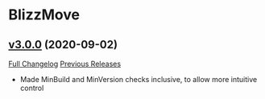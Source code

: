 # BlizzMove

## [v3.0.0](https://github.com/the-rebel-Mermaid/BlizzMove/tree/v3.0.0) (2020-09-02)
[Full Changelog](https://github.com/the-rebel-Mermaid/BlizzMove/commits/v3.0.0) [Previous Releases](https://github.com/the-rebel-Mermaid/BlizzMove/releases)

- Made MinBuild and MinVersion checks inclusive, to allow more intuitive control  
